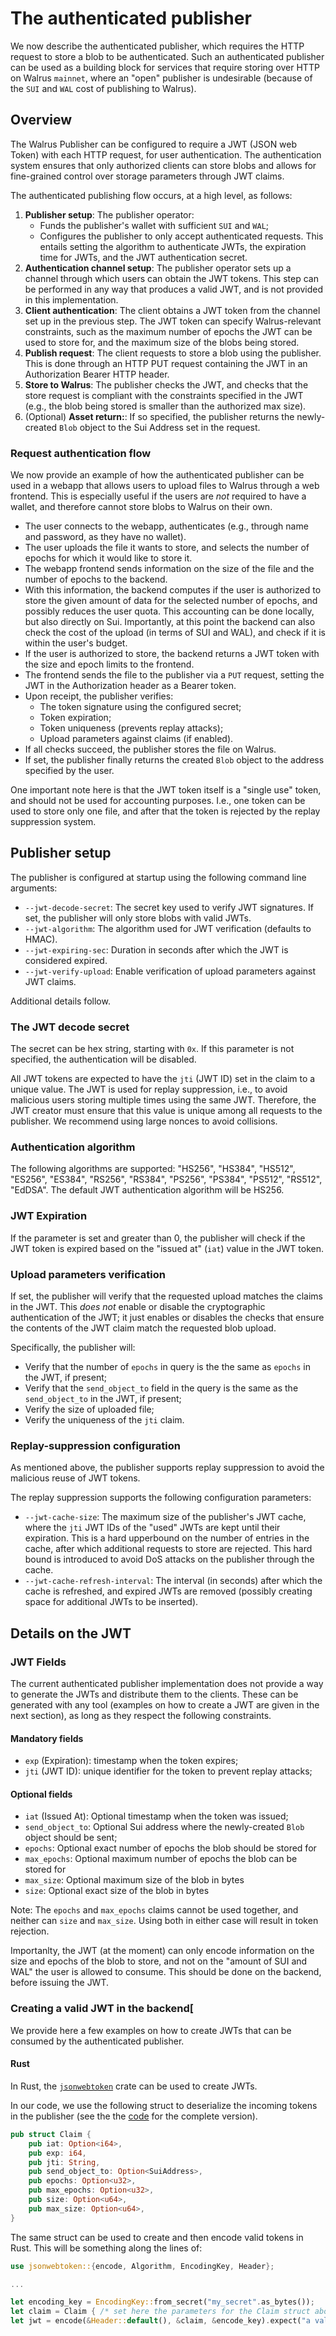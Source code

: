 # The authenticated publisher

We now describe the authenticated publisher, which requires the HTTP request to store a blob to be
authenticated. Such an authenticated publisher can be used as a building block for services that
require storing over HTTP on Walrus `mainnet`, where an "open" publisher is undesirable (because of
the `SUI` and `WAL` cost of publishing to Walrus).

## Overview

The Walrus Publisher can be configured to require a JWT (JSON web Token) with each HTTP request, for
user authentication. The authentication system ensures that only authorized clients can store blobs
and allows for fine-grained control over storage parameters through JWT claims.

The authenticated publishing flow occurs, at a high level, as follows:

1. **Publisher setup**: The publisher operator:
    - Funds the publisher's wallet with sufficient `SUI` and `WAL`;
    - Configures the publisher to only accept authenticated requests. This entails setting the
      algorithm to authenticate JWTs, the expiration time for JWTs, and the JWT authentication
      secret.
1. **Authentication channel setup**: The publisher operator sets up a channel through which users
   can obtain the JWT tokens. This step can be performed in any way that produces a valid JWT, and
   is not provided in this implementation.
1. **Client authentication**: The client obtains a JWT token from the channel set up in the previous
   step. The JWT token can specify Walrus-relevant constraints, such as the maximum number of epochs
   the JWT can be used to store for, and the maximum size of the blobs being stored.
1. **Publish request**: The client requests to store a blob using the publisher. This is done
   through an HTTP PUT request containing the JWT in an Authorization Bearer HTTP header.
1. **Store to Walrus**: The publisher checks the JWT, and checks that the store request is compliant
   with the constraints specified in the JWT (e.g., the blob being stored is smaller than the
   authorized max size).
1. (Optional) **Asset return:**: If so specified, the publisher returns the newly-created `Blob`
   object to the Sui Address set in the request.

### Request authentication flow

We now provide an example of how the authenticated publisher can be used in a webapp that allows
users to upload files to Walrus through a web frontend. This is especially useful if the users are
*not* required to have a wallet, and therefore cannot store blobs to Walrus on their own.

- The user connects to the webapp, authenticates (e.g., through name and password, as they have no
  wallet).
- The user uploads the file it wants to store, and selects the number of epochs for which it would
  like to store it.
- The webapp frontend sends information on the size of the file and the number of epochs to the
  backend.
- With this information, the backend computes if the user is authorized to store the given amount of
  data for the selected number of epochs, and possibly reduces the user quota. This accounting can
  be done locally, but also directly on Sui. Importantly, at this point the backend can also check
  the cost of the upload (in terms of SUI and WAL), and check if it is within the user's budget.
- If the user is authorized to store, the backend returns a JWT token with the size and epoch limits
  to the frontend.
- The frontend sends the file to the publisher via a `PUT` request, setting the JWT in the
  Authorization header as a Bearer token.
- Upon receipt, the publisher verifies:
  - The token signature using the configured secret;
  - Token expiration;
  - Token uniqueness (prevents replay attacks);
  - Upload parameters against claims (if enabled).
- If all checks succeed, the publisher stores the file on Walrus.
- If set, the publisher finally returns the created `Blob` object to the address specified by the
  user.

One important note here is that the JWT token itself is a "single use" token, and should not be used
for accounting purposes. I.e., one token can be used to store only one file, and after that the
token is rejected by the replay suppression system.

## Publisher setup

The publisher is configured at startup using the following command line arguments:

- `--jwt-decode-secret`: The secret key used to verify JWT signatures. If set, the publisher will
  only store blobs with valid JWTs.
- `--jwt-algorithm`: The algorithm used for JWT verification (defaults to HMAC).
- `--jwt-expiring-sec`: Duration in seconds after which the JWT is considered expired.
- `--jwt-verify-upload`: Enable verification of upload parameters against JWT claims.

Additional details follow.

### The JWT decode secret

The secret can be hex string, starting with `0x`. If this parameter is not specified, the
authentication will be disabled.

All JWT tokens are expected to have the `jti` (JWT ID) set in the claim to a unique value. The JWT
is used for replay suppression, i.e., to avoid malicious users storing multiple times using the same
JWT. Therefore, the JWT creator must ensure that this value is unique among all requests to the
publisher. We recommend using large nonces to avoid collisions.

### Authentication algorithm

The following algorithms are supported: "HS256", "HS384", "HS512", "ES256", "ES384", "RS256",
"RS384", "PS256", "PS384", "PS512", "RS512", "EdDSA". The default JWT authentication algorithm will
be HS256.

### JWT Expiration

If the parameter is set and greater than 0, the publisher will check if the JWT token is expired
based on the "issued at" (`iat`) value in the JWT token.

### Upload parameters verification

If set, the publisher will verify that the requested upload matches the claims in the JWT. This
*does not* enable or disable the cryptographic authentication of the JWT; it just enables or
disables the checks that ensure the contents of the JWT claim match the requested blob upload.

Specifically, the publisher will:

- Verify that the number of `epochs` in query is the the same as `epochs` in the JWT, if present;
- Verify that the `send_object_to` field in the query is the same as the `send_object_to` in the
  JWT, if present;
- Verify the size of uploaded file;
- Verify the uniqueness of the `jti` claim.

### Replay-suppression configuration

As mentioned above, the publisher supports replay suppression to avoid the malicious reuse of JWT
tokens.

The replay suppression supports the following configuration parameters:

- `--jwt-cache-size`: The maximum size of the publisher's JWT cache, where the `jti` JWT IDs of the
  "used" JWTs are kept until their expiration. This is a hard upperbound on the number of entries in
  the cache, after which additional requests to store are rejected. This hard bound is introduced to
  avoid DoS attacks on the publisher through the cache.
- `--jwt-cache-refresh-interval`: The interval (in seconds) after which the cache is refreshed, and
  expired JWTs are removed (possibly creating space for additional JWTs to be inserted).

## Details on the JWT

### JWT Fields

The current authenticated publisher implementation does not provide a way to generate the JWTs and
distribute them to the clients. These can be generated with any tool (examples on how to create a
JWT are given in the next section), as long as they respect the following constraints.

#### Mandatory fields

- `exp` (Expiration): timestamp when the token expires;
- `jti` (JWT ID): unique identifier for the token to prevent replay attacks;

#### Optional fields

- `iat` (Issued At): Optional timestamp when the token was issued;
- `send_object_to`: Optional Sui address where the newly-created `Blob` object should be sent;
- `epochs`: Optional exact number of epochs the blob should be stored for
- `max_epochs`: Optional maximum number of epochs the blob can be stored for
- `max_size`: Optional maximum size of the blob in bytes
- `size`: Optional exact size of the blob in bytes

Note: The `epochs` and `max_epochs` claims cannot be used together, and neither can `size` and
`max_size`. Using both in either case will result in token rejection.

Importanlty, the JWT (at the moment) can only encode information on the size and epochs of the blob
to store, and not on the "amount of SUI and WAL" the user is allowed to consume. This should be done
on the backend, before issuing the JWT.

### Creating a valid JWT in the backend[

We provide here a few examples on how to create JWTs that can be consumed by the authenticated
publisher.

#### Rust

In Rust, the [`jsonwebtoken`](https://docs.rs/jsonwebtoken/latest/jsonwebtoken/) crate can be
used to create JWTs.

In our code, we use the following struct to deserialize the incoming tokens in the publisher (see
the the
[code](https://github.com/MystenLabs/walrus/blob/main/crates/walrus-service/src/client/daemon/auth.rs)
for the complete version).

```rust
pub struct Claim {
    pub iat: Option<i64>,
    pub exp: i64,
    pub jti: String,
    pub send_object_to: Option<SuiAddress>,
    pub epochs: Option<u32>,
    pub max_epochs: Option<u32>,
    pub size: Option<u64>,
    pub max_size: Option<u64>,
}
```

The same struct can be used to create and then encode valid tokens in Rust. This will be something
along the lines of:

```rust
use jsonwebtoken::{encode, Algorithm, EncodingKey, Header};

...

let encoding_key = EncodingKey::from_secret("my_secret".as_bytes());
let claim = Claim { /* set here the parameters for the Claim struct above */ };
let jwt = encode(&Header::default(), &claim, &encode_key).expect("a valid claim and key");
```
